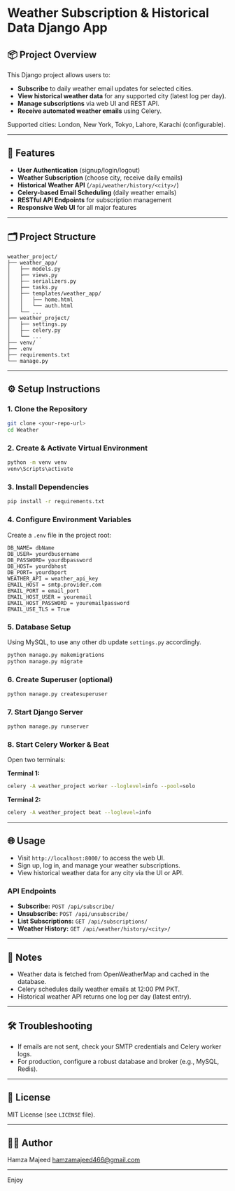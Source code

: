 # Weather Subscription & Historical Data Django App

## 📦 Project Overview

This Django project allows users to:
- **Subscribe** to daily weather email updates for selected cities.
- **View historical weather data** for any supported city (latest log per day).
- **Manage subscriptions** via web UI and REST API.
- **Receive automated weather emails** using Celery.

Supported cities: London, New York, Tokyo, Lahore, Karachi (configurable).

---

## 🚀 Features

- **User Authentication** (signup/login/logout)
- **Weather Subscription** (choose city, receive daily emails)
- **Historical Weather API** (`/api/weather/history/<city>/`)
- **Celery-based Email Scheduling** (daily weather emails)
- **RESTful API Endpoints** for subscription management
- **Responsive Web UI** for all major features

---

## 🗂️ Project Structure

```
weather_project/
├── weather_app/
│   ├── models.py
│   ├── views.py
│   ├── serializers.py
│   ├── tasks.py
│   ├── templates/weather_app/
│   │   ├── home.html
│   │   └── auth.html
│   └── ...
├── weather_project/
│   ├── settings.py
│   ├── celery.py
│   └── ...
├── venv/
├── .env
├── requirements.txt
└── manage.py
```

---

## ⚙️ Setup Instructions

### 1. Clone the Repository

```sh
git clone <your-repo-url>
cd Weather
```

### 2. Create & Activate Virtual Environment

```sh
python -m venv venv
venv\Scripts\activate
```

### 3. Install Dependencies

```sh
pip install -r requirements.txt
```

### 4. Configure Environment Variables

Create a `.env` file in the project root:

```
DB_NAME= dbName
DB_USER= yourdbusername
DB_PASSWORD= yourdbpassword
DB_HOST= yourdbhost
DB_PORT= yourdbport
WEATHER_API = weather_api_key
EMAIL_HOST = smtp.provider.com
EMAIL_PORT = email_port
EMAIL_HOST_USER = youremail
EMAIL_HOST_PASSWORD = youremailpassword
EMAIL_USE_TLS = True
```

### 5. Database Setup

Using MySQL, to use any other db update `settings.py` accordingly.

```sh
python manage.py makemigrations
python manage.py migrate
```

### 6. Create Superuser (optional)

```sh
python manage.py createsuperuser
```

### 7. Start Django Server

```sh
python manage.py runserver
```

### 8. Start Celery Worker & Beat

Open two terminals:

**Terminal 1:**
```sh
celery -A weather_project worker --loglevel=info --pool=solo
```

**Terminal 2:**
```sh
celery -A weather_project beat --loglevel=info
```

---

## 🌐 Usage

- Visit `http://localhost:8000/` to access the web UI.
- Sign up, log in, and manage your weather subscriptions.
- View historical weather data for any city via the UI or API.

### API Endpoints

- **Subscribe:** `POST /api/subscribe/`
- **Unsubscribe:** `POST /api/unsubscribe/`
- **List Subscriptions:** `GET /api/subscriptions/`
- **Weather History:** `GET /api/weather/history/<city>/`

---

## 📝 Notes

- Weather data is fetched from OpenWeatherMap and cached in the database.
- Celery schedules daily weather emails at 12:00 PM PKT.
- Historical weather API returns one log per day (latest entry).

---

## 🛠️ Troubleshooting

- If emails are not sent, check your SMTP credentials and Celery worker logs.
- For production, configure a robust database and broker (e.g., MySQL, Redis).

---

## 📄 License

MIT License (see `LICENSE` file).

---

## 👨‍💻 Author

Hamza Majeed 
hamzamajeed466@gmail.com

---

Enjoy